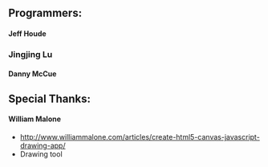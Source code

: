 Programmers:
---

#### Jeff Houde ####
### Jingjing Lu ####
#### Danny McCue ####

Special Thanks:
---

#### William Malone ####
* http://www.williammalone.com/articles/create-html5-canvas-javascript-drawing-app/
* Drawing tool


